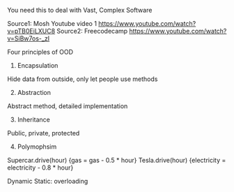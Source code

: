 You need this to deal with Vast, Complex Software

Source1: Mosh Youtube video 1 https://www.youtube.com/watch?v=pTB0EiLXUC8
Source2: Freecodecamp https://www.youtube.com/watch?v=SiBw7os-_zI

Four principles of OOD

1. Encapsulation

Hide data from outside, only let people use methods

2. Abstraction

Abstract method, detailed implementation

3. Inheritance

Public, private, protected

4. Polymophsim

Supercar.drive(hour) {gas = gas - 0.5 * hour}
Tesla.drive(hour) {electricity = electricity - 0.8 * hour}

Dynamic
Static: overloading
